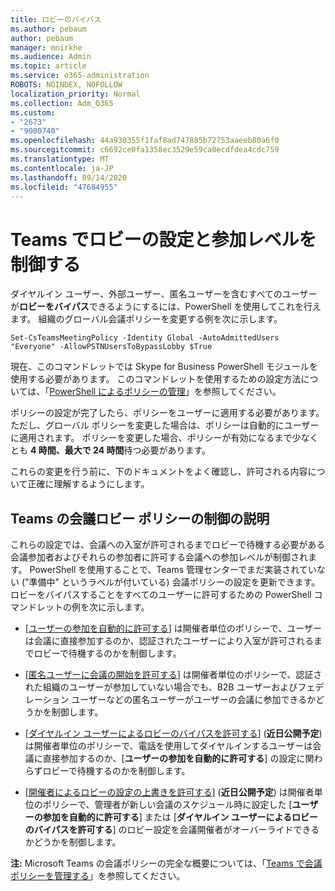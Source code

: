 ```yaml
---
title: ロビーのバイパス
ms.author: pebaum
author: pebaum
manager: mnirkhe
ms.audience: Admin
ms.topic: article
ms.service: o365-administration
ROBOTS: NOINDEX, NOFOLLOW
localization_priority: Normal
ms.collection: Adm_O365
ms.custom:
- "2673"
- "9000740"
ms.openlocfilehash: 44a930355f1faf8ad747885b72753aaeeb80a6f0
ms.sourcegitcommit: c6692ce0fa1358ec3529e59ca0ecdfdea4cdc759
ms.translationtype: MT
ms.contentlocale: ja-JP
ms.lasthandoff: 09/14/2020
ms.locfileid: "47684955"
---
```

# <a name="control-lobby-settings-and-level-of-participation-in-teams"></a>Teams でロビーの設定と参加レベルを制御する

ダイヤルイン ユーザー、外部ユーザー、匿名ユーザーを含むすべてのユーザーが**ロビーをバイパス**できるようにするには、PowerShell を使用してこれを行えます。 組織のグローバル会議ポリシーを変更する例を次に示します。

`Set-CsTeamsMeetingPolicy -Identity Global -AutoAdmittedUsers "Everyone" -AllowPSTNUsersToBypassLobby $True`

現在、このコマンドレットでは Skype for Business PowerShell モジュールを使用する必要があります。 このコマンドレットを使用するための設定方法については、「[PowerShell によるポリシーの管理](https://docs.microsoft.com/microsoftteams/teams-powershell-overview#managing-policies-via-powershell)」を参照してください。

ポリシーの設定が完了したら、ポリシーをユーザーに適用する必要があります。ただし、グローバル ポリシーを変更した場合は、ポリシーは自動的にユーザーに適用されます。 ポリシーを変更した場合、ポリシーが有効になるまで少なくとも **4 時間、最大で 24 時間**待つ必要があります。 

これらの変更を行う前に、下のドキュメントをよく確認し、許可される内容について正確に理解するようにします。


## <a name="understanding-teams-meeting-lobby-policy-controls"></a>Teams の会議ロビー ポリシーの制御の説明

これらの設定では、会議への入室が許可されるまでロビーで待機する必要がある会議参加者およびそれらの参加者に許可する会議への参加レベルが制御されます。 PowerShell を使用することで、Teams 管理センターでまだ実装されていない ("準備中" というラベルが付いている) 会議ポリシーの設定を更新できます。  ロビーをバイパスすることをすべてのユーザーに許可するための PowerShell コマンドレットの例を次に示します。

- [[ユーザーの参加を自動的に許可する](https://docs.microsoft.com/microsoftteams/meeting-policies-in-teams#automatically-admit-people)] は開催者単位のポリシーで、ユーザーは会議に直接参加するのか、認証されたユーザーにより入室が許可されるまでロビーで待機するのかを制御します。

- [[匿名ユーザーに会議の開始を許可する](https://docs.microsoft.com/microsoftteams/meeting-policies-in-teams#allow-anonymous-people-to-start-a-meeting)] は開催者単位のポリシーで、認証された組織のユーザーが参加していない場合でも、B2B ユーザーおよびフェデレーション ユーザーなどの匿名ユーザーがユーザーの会議に参加できるかどうかを制御します。

- [[ダイヤルイン ユーザーによるロビーのバイパスを許可する](https://docs.microsoft.com/microsoftteams/meeting-policies-in-teams#allow-dial-in-users-to-bypass-the-lobby-coming-soon)] (**近日公開予定**) は開催者単位のポリシーで、電話を使用してダイヤルインするユーザーは会議に直接参加するのか、[**ユーザーの参加を自動的に許可する**] の設定に関わらずロビーで待機するのかを制御します。

- [[開催者によるロビーの設定の上書きを許可する](https://docs.microsoft.com/microsoftteams/meeting-policies-in-teams#allow-organizers-to-override-lobby-settings-coming-soon)] (**近日公開予定**) は開催者単位のポリシーで、管理者が新しい会議のスケジュール時に設定した [**ユーザーの参加を自動的に許可する**] または [**ダイヤルイン ユーザーによるロビーのバイパスを許可する**] のロビー設定を会議開催者がオーバーライドできるかどうかを制御します。

**注:** Microsoft Teams の会議ポリシーの完全な概要については、「[Teams で会議ポリシーを管理する](https://docs.microsoft.com/microsoftteams/meeting-policies-in-teams)」を参照してください。
